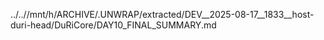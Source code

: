 ../..//mnt/h/ARCHIVE/.UNWRAP/extracted/DEV__2025-08-17__1833__host-duri-head/DuRiCore/DAY10_FINAL_SUMMARY.md